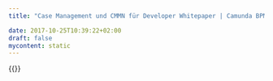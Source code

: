 ```yaml
---
title: "Case Management und CMMN für Developer Whitepaper | Camunda BPM"

date: 2017-10-25T10:39:22+02:00
draft: false
mycontent: static
---
```

{{<whitepapers-single
title="Case Management and CMMN for Developers"
teaser="<p>Adding flexibility to BPMN (Business Process Model and Notation) processes is sometimes difficult. Therefore, the Object Management Group has created its own standard CMMN 1.0 (Case Management Model and Notation), which – just like BPMN – is executable in workflow engines.</p><p>This article introduces CMMN and shows its implementation using the Camunda open source BPM system as an example. Acceptance (or rejection) of private health insurance shall serve as a specific example.</p><p>The complete source code, including the associated BPMN and CMMN models is available on GitHub and can be executed or tried directly in Camunda‘s open source BPM platform.</p>"
mcautomationid="b98a92a646"
mcemailid="2a715d5e21"
hsformid="29f94445-fd0e-4d70-841e-e5f521e56db6"
pdf="//assets.ctfassets.net/vpidbgnakfvf/3ILtvcjNxeIWUeSW8SQWoK/72559f3a49194382b833ec7ce889d060/CMMN_Developers.pdf"
thumbnail="//images.ctfassets.net/vpidbgnakfvf/WPTP9iqJ0qiAOCyq6OS6a/2a3c1a622499ed4dea594b24f7bea1d1/cmmn_en.jpg">}}